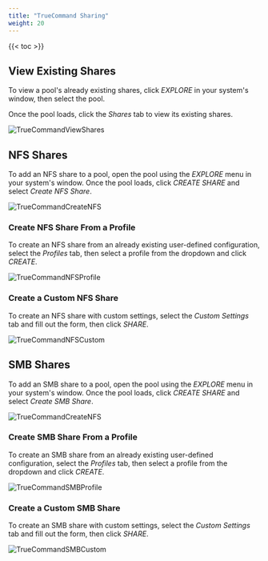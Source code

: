 ```yaml
---
title: "TrueCommand Sharing"
weight: 20
---
```


{{< toc >}}

## View Existing Shares

To view a pool's already existing shares, click *EXPLORE* in your system's window, then select the pool.

Once the pool loads, click the *Shares* tab to view its existing shares.

![TrueCommandViewShares](/images/TrueCommand/TrueCommandViewShares.png "View a Share")

## NFS Shares

To add an NFS share to a pool, open the pool using the *EXPLORE* menu in your system's window. Once the pool loads, click *CREATE SHARE* and select *Create NFS Share*.

![TrueCommandCreateNFS](/images/TrueCommand/TrueCommandCreateNFS.png "Create NFS Share")

### Create NFS Share From a Profile

To create an NFS share from an already existing user-defined configuration, select the *Profiles* tab, then select a profile from the dropdown and click *CREATE*.

![TrueCommandNFSProfile](/images/TrueCommand/TrueCommandNFSProfile.png "NFS From a Profile")

### Create a Custom NFS Share

To create an NFS share with custom settings, select the *Custom Settings* tab and fill out the form, then click *SHARE*.

![TrueCommandNFSCustom](/images/TrueCommand/TrueCommandNFSCustom.png "Custom NFS Share")

## SMB Shares

To add an SMB share to a pool, open the pool using the *EXPLORE* menu in your system's window. Once the pool loads, click *CREATE SHARE* and select *Create SMB Share*.

![TrueCommandCreateNFS](/images/TrueCommand/TrueCommandCreateNFS.png "Create SMB Share")

### Create SMB Share From a Profile

To create an SMB share from an already existing user-defined configuration, select the *Profiles* tab, then select a profile from the dropdown and click *CREATE*.

![TrueCommandSMBProfile](/images/TrueCommand/TrueCommandSMBProfile.png "SMB From a Profile")

### Create a Custom SMB Share

To create an SMB share with custom settings, select the *Custom Settings* tab and fill out the form, then click *SHARE*.

![TrueCommandSMBCustom](/images/TrueCommand/TrueCommandSMBCustom.png "Custom SMB Share")
